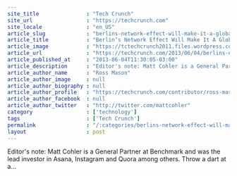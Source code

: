 ```yaml
---
site_title               : "Tech Crunch"
site_url                 : "https://techcrunch.com"
site_locale              : "en_US"
article_slug             : "berlins-network-effect-will-make-it-a-global-startup-center"
article_title            : "Berlin’s Network Effect Will Make It A Global Startup Center"
article_image            : "https://tctechcrunch2011.files.wordpress.com/2013/06/brandenburg-gate.jpg?w=764&h=400&crop=1"
article_url              : "https://techcrunch.com/2013/06/04/berlins-network-effect-will-make-it-a-global-startup-center/"
article_published_at     : "2013-06-04T11:30:05-03:00"
article_description      : "Editor's note: Matt Cohler is a General Partner at Benchmark and was the lead investor in Asana, Instagram and Quora among others. Throw a dart at a..."
article_author_name      : "Ross Mason"
article_author_image     : null
article_author_biography : null
article_author_profile   : "https://techcrunch.com/contributor/ross-mason/"
article_author_facebook  : null
article_author_twitter   : "http://twitter.com/mattcohler"
category                 : ['technology']
tags                     : ['Tech Crunch']
permalink                : "/:categories/berlins-network-effect-will-make-it-a-global-startup-center/"
layout                   : post
---
```


Editor's note: Matt Cohler is a General Partner at Benchmark and was the lead investor in Asana, Instagram and Quora among others. Throw a dart at a...

